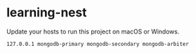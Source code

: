 # learning-nest

Update your hosts to run this project on macOS or Windows.

```hosts
127.0.0.1 mongodb-primary mongodb-secondary mongodb-arbiter
```
